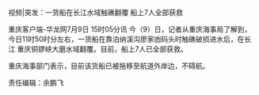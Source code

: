 视频|突发：一货船在长江水域触礁翻覆 船上7人全部获救

重庆客户端-华龙网7月9日 15时05分讯 今（9）日，记者从重庆海事局了解到，今日11时50时分左右，一货船在靠泊纳溪沟廖家凼码头时触礁破损进水后，在长江
重庆铜锣峡大磨水域翻覆。目前，船上7人已全部获救。

重庆海事部门表示，目前该货船已被拖移至航道外岸边，不碍航。

责任编辑：余鹏飞

